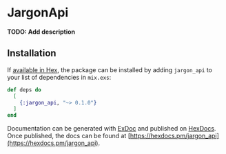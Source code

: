 # JargonApi

**TODO: Add description**

## Installation

If [available in Hex](https://hex.pm/docs/publish), the package can be installed
by adding `jargon_api` to your list of dependencies in `mix.exs`:

```elixir
def deps do
  [
    {:jargon_api, "~> 0.1.0"}
  ]
end
```

Documentation can be generated with [ExDoc](https://github.com/elixir-lang/ex_doc)
and published on [HexDocs](https://hexdocs.pm). Once published, the docs can
be found at [https://hexdocs.pm/jargon_api](https://hexdocs.pm/jargon_api).

